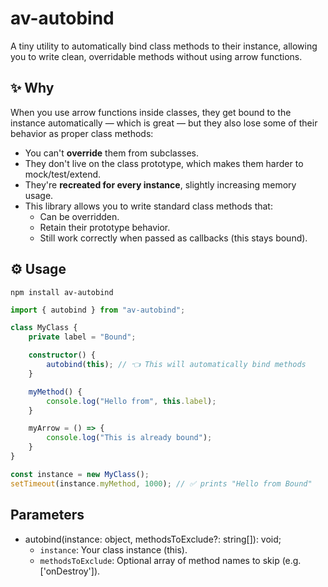 # av-autobind
A tiny utility to automatically bind class methods to their instance, allowing you to write clean, overridable methods without using arrow functions.

## ✨ Why
When you use arrow functions inside classes, they get bound to the instance automatically — which is great — but they also lose some of their behavior as proper class methods:
* You can't **override** them from subclasses.
* They don't live on the class prototype, which makes them harder to mock/test/extend.
* They're **recreated for every instance**, slightly increasing memory usage.
* This library allows you to write standard class methods that:
    * Can be overridden.
    * Retain their prototype behavior.
    * Still work correctly when passed as callbacks (this stays bound).

## ⚙️ Usage

```
npm install av-autobind
```

```ts
import { autobind } from "av-autobind";

class MyClass {
    private label = "Bound";

    constructor() {
        autobind(this); // 👈 This will automatically bind methods
    }

    myMethod() {
        console.log("Hello from", this.label);
    }

    myArrow = () => {
        console.log("This is already bound");
    }
}

const instance = new MyClass();
setTimeout(instance.myMethod, 1000); // ✅ prints "Hello from Bound"
```

## Parameters
* autobind(instance: object, methodsToExclude?: string[]): void;
    * `instance`: Your class instance (this).
    * `methodsToExclude`: Optional array of method names to skip (e.g. ['onDestroy']).
